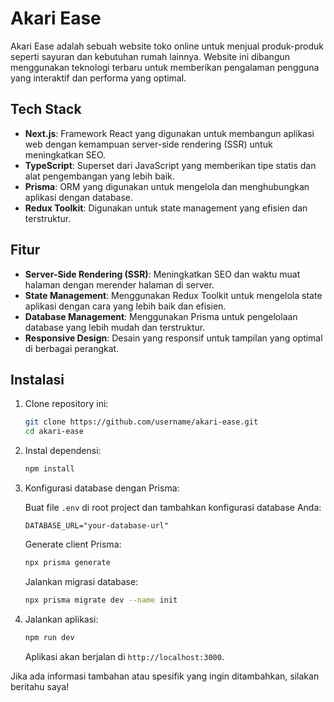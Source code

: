 # Akari Ease

Akari Ease adalah sebuah website toko online untuk menjual produk-produk seperti sayuran dan kebutuhan rumah lainnya. Website ini dibangun menggunakan teknologi terbaru untuk memberikan pengalaman pengguna yang interaktif dan performa yang optimal.

## Tech Stack

- **Next.js**: Framework React yang digunakan untuk membangun aplikasi web dengan kemampuan server-side rendering (SSR) untuk meningkatkan SEO.
- **TypeScript**: Superset dari JavaScript yang memberikan tipe statis dan alat pengembangan yang lebih baik.
- **Prisma**: ORM yang digunakan untuk mengelola dan menghubungkan aplikasi dengan database.
- **Redux Toolkit**: Digunakan untuk state management yang efisien dan terstruktur.

## Fitur

- **Server-Side Rendering (SSR)**: Meningkatkan SEO dan waktu muat halaman dengan merender halaman di server.
- **State Management**: Menggunakan Redux Toolkit untuk mengelola state aplikasi dengan cara yang lebih baik dan efisien.
- **Database Management**: Menggunakan Prisma untuk pengelolaan database yang lebih mudah dan terstruktur.
- **Responsive Design**: Desain yang responsif untuk tampilan yang optimal di berbagai perangkat.

## Instalasi

1. Clone repository ini:

   ```bash
   git clone https://github.com/username/akari-ease.git
   cd akari-ease
   ```

2. Instal dependensi:

   ```bash
   npm install
   ```

3. Konfigurasi database dengan Prisma:

   Buat file `.env` di root project dan tambahkan konfigurasi database Anda:

   ```env
   DATABASE_URL="your-database-url"
   ```

   Generate client Prisma:

   ```bash
   npx prisma generate
   ```

   Jalankan migrasi database:

   ```bash
   npx prisma migrate dev --name init
   ```

4. Jalankan aplikasi:

   ```bash
   npm run dev
   ```

   Aplikasi akan berjalan di `http://localhost:3000`.

Jika ada informasi tambahan atau spesifik yang ingin ditambahkan, silakan beritahu saya!
